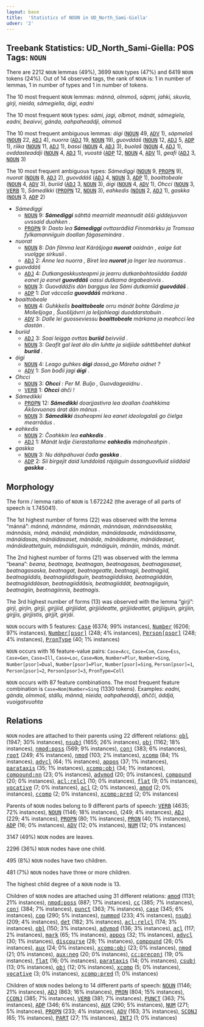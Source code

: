 ```yaml
---
layout: base
title:  'Statistics of NOUN in UD_North_Sami-Giella'
udver: '2'
---
```


## Treebank Statistics: UD_North_Sami-Giella: POS Tags: `NOUN`

There are 2212 `NOUN` lemmas (49%), 3699 `NOUN` types (47%) and 6419 `NOUN` tokens (24%).
Out of 14 observed tags, the rank of `NOUN` is: 1 in number of lemmas, 1 in number of types and 1 in number of tokens.

The 10 most frequent `NOUN` lemmas: <em>mánná, olmmoš, sápmi, jahki, skuvla, girji, nieida, sámegiella, áigi, eadni</em>

The 10 most frequent `NOUN` types:  <em>sámi, jagi, olbmot, mánát, sámegiela, eadni, beaivvi, gánda, oahpaheaddji, olmmoš</em>

The 10 most frequent ambiguous lemmas: <em>áigi</em> (<tt><a href="sme_giella-pos-NOUN.html">NOUN</a></tt> 49, <tt><a href="sme_giella-pos-ADV.html">ADV</a></tt> 1), <em>sápmelaš</em> (<tt><a href="sme_giella-pos-NOUN.html">NOUN</a></tt> 22, <tt><a href="sme_giella-pos-ADJ.html">ADJ</a></tt> 4), <em>nuorra</em> (<tt><a href="sme_giella-pos-ADJ.html">ADJ</a></tt> 19, <tt><a href="sme_giella-pos-NOUN.html">NOUN</a></tt> 19), <em>guovddáš</em> (<tt><a href="sme_giella-pos-NOUN.html">NOUN</a></tt> 12, <tt><a href="sme_giella-pos-ADJ.html">ADJ</a></tt> 5, <tt><a href="sme_giella-pos-ADP.html">ADP</a></tt> 1), <em>riika</em> (<tt><a href="sme_giella-pos-NOUN.html">NOUN</a></tt> 11, <tt><a href="sme_giella-pos-ADJ.html">ADJ</a></tt> 1), <em>bassi</em> (<tt><a href="sme_giella-pos-NOUN.html">NOUN</a></tt> 4, <tt><a href="sme_giella-pos-ADJ.html">ADJ</a></tt> 3), <em>buolaš</em> (<tt><a href="sme_giella-pos-NOUN.html">NOUN</a></tt> 4, <tt><a href="sme_giella-pos-ADJ.html">ADJ</a></tt> 1), <em>ovddasteaddji</em> (<tt><a href="sme_giella-pos-NOUN.html">NOUN</a></tt> 4, <tt><a href="sme_giella-pos-ADJ.html">ADJ</a></tt> 1), <em>vuostá</em> (<tt><a href="sme_giella-pos-ADP.html">ADP</a></tt> 12, <tt><a href="sme_giella-pos-NOUN.html">NOUN</a></tt> 4, <tt><a href="sme_giella-pos-ADV.html">ADV</a></tt> 1), <em>geafi</em> (<tt><a href="sme_giella-pos-ADJ.html">ADJ</a></tt> 3, <tt><a href="sme_giella-pos-NOUN.html">NOUN</a></tt> 3)

The 10 most frequent ambiguous types:  <em>Sámediggi</em> (<tt><a href="sme_giella-pos-NOUN.html">NOUN</a></tt> 9, <tt><a href="sme_giella-pos-PROPN.html">PROPN</a></tt> 9), <em>nuorat</em> (<tt><a href="sme_giella-pos-NOUN.html">NOUN</a></tt> 8, <tt><a href="sme_giella-pos-ADJ.html">ADJ</a></tt> 2), <em>guovddáš</em> (<tt><a href="sme_giella-pos-ADJ.html">ADJ</a></tt> 4, <tt><a href="sme_giella-pos-NOUN.html">NOUN</a></tt> 3, <tt><a href="sme_giella-pos-ADP.html">ADP</a></tt> 1), <em>boaittobeale</em> (<tt><a href="sme_giella-pos-NOUN.html">NOUN</a></tt> 4, <tt><a href="sme_giella-pos-ADV.html">ADV</a></tt> 3), <em>buriid</em> (<tt><a href="sme_giella-pos-ADJ.html">ADJ</a></tt> 3, <tt><a href="sme_giella-pos-NOUN.html">NOUN</a></tt> 3), <em>áigi</em> (<tt><a href="sme_giella-pos-NOUN.html">NOUN</a></tt> 4, <tt><a href="sme_giella-pos-ADV.html">ADV</a></tt> 1), <em>Ohcci</em> (<tt><a href="sme_giella-pos-NOUN.html">NOUN</a></tt> 3, <tt><a href="sme_giella-pos-VERB.html">VERB</a></tt> 1), <em>Sámedikki</em> (<tt><a href="sme_giella-pos-PROPN.html">PROPN</a></tt> 12, <tt><a href="sme_giella-pos-NOUN.html">NOUN</a></tt> 3), <em>eahkedis</em> (<tt><a href="sme_giella-pos-NOUN.html">NOUN</a></tt> 2, <tt><a href="sme_giella-pos-ADJ.html">ADJ</a></tt> 1), <em>gaskka</em> (<tt><a href="sme_giella-pos-NOUN.html">NOUN</a></tt> 3, <tt><a href="sme_giella-pos-ADP.html">ADP</a></tt> 2)


* <em>Sámediggi</em>
  * <tt><a href="sme_giella-pos-NOUN.html">NOUN</a></tt> 9: <em><b>Sámediggi</b> sáhttá mearridit meannudit ášši giddejuvvon uvssaid duohken .</em>
  * <tt><a href="sme_giella-pos-PROPN.html">PROPN</a></tt> 9: <em>Dasto lea <b>Sámediggi</b> ovttasráđiid Finnmárkku ja Tromssa fylkamanniiguin doallan fágaseminára .</em>
* <em>nuorat</em>
  * <tt><a href="sme_giella-pos-NOUN.html">NOUN</a></tt> 8: <em>Dán filmma leat Kárášjoga <b>nuorat</b> oaidnán , eaige šat vuolgge sirkusii .</em>
  * <tt><a href="sme_giella-pos-ADJ.html">ADJ</a></tt> 2: <em>Ánne lea nuorra , Biret lea <b>nuorat</b> ja Inger lea nuoramus .</em>
* <em>guovddáš</em>
  * <tt><a href="sme_giella-pos-ADJ.html">ADJ</a></tt> 4: <em>Dutkangaskkusteapmi ja jearru dutkanbohtosiidda šaddá eanet ja eanet <b>guovddáš</b> oassi dutkama árgabeaivvis .</em>
  * <tt><a href="sme_giella-pos-NOUN.html">NOUN</a></tt> 3: <em>Guovddážis dán barggus lea Sámi dutkamiid <b>guovddáš</b> .</em>
  * <tt><a href="sme_giella-pos-ADP.html">ADP</a></tt> 1: <em>Dat váccaša <b>guovddáš</b> márkana .</em>
* <em>boaittobeale</em>
  * <tt><a href="sme_giella-pos-NOUN.html">NOUN</a></tt> 4: <em>Guhkkelis <b>boaittobeale</b> orru mánát bohte Gárdima ja Mollešjoga , Šuoššjávrri ja Iešjohleagi duoddarstobuin .</em>
  * <tt><a href="sme_giella-pos-ADV.html">ADV</a></tt> 3: <em>Dalle lei guosseviessu <b>boaittobeale</b> márkana ja meahcci lea dastán .</em>
* <em>buriid</em>
  * <tt><a href="sme_giella-pos-ADJ.html">ADJ</a></tt> 3: <em>Soai leigga ovttas <b>buriid</b> beivviid .</em>
  * <tt><a href="sme_giella-pos-NOUN.html">NOUN</a></tt> 3: <em>Geafit gal leat álo din luhtte ja sidjiide sáhttibehtet dahkat <b>buriid</b> .</em>
* <em>áigi</em>
  * <tt><a href="sme_giella-pos-NOUN.html">NOUN</a></tt> 4: <em>Leago guhkes <b>áigi</b> dassá_go Máreha oidnet ?</em>
  * <tt><a href="sme_giella-pos-ADV.html">ADV</a></tt> 1: <em>Son bođii jagi <b>áigi</b> .</em>
* <em>Ohcci</em>
  * <tt><a href="sme_giella-pos-NOUN.html">NOUN</a></tt> 3: <em><b>Ohcci</b> : Per M. Buljo , Guovdageaidnu .</em>
  * <tt><a href="sme_giella-pos-VERB.html">VERB</a></tt> 1: <em><b>Ohcci</b> áhči !</em>
* <em>Sámedikki</em>
  * <tt><a href="sme_giella-pos-PROPN.html">PROPN</a></tt> 12: <em><b>Sámedikki</b> doarjjastivra lea doallan čoahkkima Ákšovuonas árat dán mánus .</em>
  * <tt><a href="sme_giella-pos-NOUN.html">NOUN</a></tt> 3: <em><b>Sámedikki</b> ásaheapmi lea eanet ideologalaš go čielga mearrádus .</em>
* <em>eahkedis</em>
  * <tt><a href="sme_giella-pos-NOUN.html">NOUN</a></tt> 2: <em>Čoahkkin lea <b>eahkedis</b> .</em>
  * <tt><a href="sme_giella-pos-ADJ.html">ADJ</a></tt> 1: <em>Mánát ledje čierastallame <b>eahkedis</b> mánoheahpin .</em>
* <em>gaskka</em>
  * <tt><a href="sme_giella-pos-NOUN.html">NOUN</a></tt> 3: <em>Nu dáhpáhuvai čađa <b>gaskka</b> .</em>
  * <tt><a href="sme_giella-pos-ADP.html">ADP</a></tt> 2: <em>Sii birgejit daid lunddolaš rájáiguin ássanguovlluid siiddaid <b>gaskka</b> .</em>

## Morphology

The form / lemma ratio of `NOUN` is 1.672242 (the average of all parts of speech is 1.745041).

The 1st highest number of forms (22) was observed with the lemma “mánná”: <em>mánná, mánnáme, mánnán, mánnásan, mánnáseaskka, mánnásis, máná, mánáid, mánáidan, mánáidasade, mánáidasame, mánáidasas, mánáidasaset, mánáide, mánáideame, mánáideaset, mánáideattetguin, mánáidisguin, mánáiguin, mánáin, mánás, mánát</em>.

The 2nd highest number of forms (21) was observed with the lemma “beana”: <em>beana, beatnaga, beatnagan, beatnagasas, beatnagasaset, beatnagasaska, beatnagat, beatnageatte, beatnagii, beatnagiid, beatnagiiddis, beatnagiiddisguin, beatnagiiddiska, beatnagiiddán, beatnagiiddásan, beatnagiiddásis, beatnagiiddát, beatnagiiguin, beatnagiin, beatnagiinnis, beatnagis</em>.

The 3rd highest number of forms (13) was observed with the lemma “girji”: <em>girji, girjin, girjji, girjjiid, girjjiidat, girjjiideatte, girjjiideattet, girjjiiguin, girjjiin, girjjis, girjjistis, girjjit, girjái</em>.

`NOUN` occurs with 5 features: <tt><a href="sme_giella-feat-Case.html">Case</a></tt> (6374; 99% instances), <tt><a href="sme_giella-feat-Number.html">Number</a></tt> (6206; 97% instances), <tt><a href="sme_giella-feat-Number-psor.html">Number[psor]</a></tt> (248; 4% instances), <tt><a href="sme_giella-feat-Person-psor.html">Person[psor]</a></tt> (248; 4% instances), <tt><a href="sme_giella-feat-PronType.html">PronType</a></tt> (40; 1% instances)

`NOUN` occurs with 16 feature-value pairs: `Case=Acc`, `Case=Com`, `Case=Ess`, `Case=Gen`, `Case=Ill`, `Case=Loc`, `Case=Nom`, `Number=Plur`, `Number=Sing`, `Number[psor]=Dual`, `Number[psor]=Plur`, `Number[psor]=Sing`, `Person[psor]=1`, `Person[psor]=2`, `Person[psor]=3`, `PronType=Coll`

`NOUN` occurs with 87 feature combinations.
The most frequent feature combination is `Case=Nom|Number=Sing` (1330 tokens).
Examples: <em>eadni, gánda, olmmoš, stállu, mánná, nieida, oahpaheaddji, áhčči, áddjá, vuoigatvuohta</em>


## Relations

`NOUN` nodes are attached to their parents using 22 different relations: <tt><a href="sme_giella-dep-obl.html">obl</a></tt> (1947; 30% instances), <tt><a href="sme_giella-dep-nsubj.html">nsubj</a></tt> (1655; 26% instances), <tt><a href="sme_giella-dep-obj.html">obj</a></tt> (1162; 18% instances), <tt><a href="sme_giella-dep-nmod-poss.html">nmod:poss</a></tt> (569; 9% instances), <tt><a href="sme_giella-dep-conj.html">conj</a></tt> (383; 6% instances), <tt><a href="sme_giella-dep-root.html">root</a></tt> (249; 4% instances), <tt><a href="sme_giella-dep-nmod.html">nmod</a></tt> (103; 2% instances), <tt><a href="sme_giella-dep-xcomp.html">xcomp</a></tt> (84; 1% instances), <tt><a href="sme_giella-dep-advcl.html">advcl</a></tt> (64; 1% instances), <tt><a href="sme_giella-dep-appos.html">appos</a></tt> (37; 1% instances), <tt><a href="sme_giella-dep-parataxis.html">parataxis</a></tt> (35; 1% instances), <tt><a href="sme_giella-dep-xcomp-obj.html">xcomp:obj</a></tt> (34; 1% instances), <tt><a href="sme_giella-dep-compound-nn.html">compound:nn</a></tt> (23; 0% instances), <tt><a href="sme_giella-dep-advmod.html">advmod</a></tt> (20; 0% instances), <tt><a href="sme_giella-dep-compound.html">compound</a></tt> (20; 0% instances), <tt><a href="sme_giella-dep-acl-relcl.html">acl:relcl</a></tt> (10; 0% instances), <tt><a href="sme_giella-dep-flat.html">flat</a></tt> (9; 0% instances), <tt><a href="sme_giella-dep-vocative.html">vocative</a></tt> (7; 0% instances), <tt><a href="sme_giella-dep-acl.html">acl</a></tt> (2; 0% instances), <tt><a href="sme_giella-dep-amod.html">amod</a></tt> (2; 0% instances), <tt><a href="sme_giella-dep-ccomp.html">ccomp</a></tt> (2; 0% instances), <tt><a href="sme_giella-dep-xcomp-pred.html">xcomp:pred</a></tt> (2; 0% instances)

Parents of `NOUN` nodes belong to 9 different parts of speech: <tt><a href="sme_giella-pos-VERB.html">VERB</a></tt> (4635; 72% instances), <tt><a href="sme_giella-pos-NOUN.html">NOUN</a></tt> (1146; 18% instances),  (249; 4% instances), <tt><a href="sme_giella-pos-ADJ.html">ADJ</a></tt> (229; 4% instances), <tt><a href="sme_giella-pos-PROPN.html">PROPN</a></tt> (80; 1% instances), <tt><a href="sme_giella-pos-PRON.html">PRON</a></tt> (40; 1% instances), <tt><a href="sme_giella-pos-ADP.html">ADP</a></tt> (16; 0% instances), <tt><a href="sme_giella-pos-ADV.html">ADV</a></tt> (12; 0% instances), <tt><a href="sme_giella-pos-NUM.html">NUM</a></tt> (12; 0% instances)

3147 (49%) `NOUN` nodes are leaves.

2296 (36%) `NOUN` nodes have one child.

495 (8%) `NOUN` nodes have two children.

481 (7%) `NOUN` nodes have three or more children.

The highest child degree of a `NOUN` node is 13.

Children of `NOUN` nodes are attached using 31 different relations: <tt><a href="sme_giella-dep-amod.html">amod</a></tt> (1131; 21% instances), <tt><a href="sme_giella-dep-nmod-poss.html">nmod:poss</a></tt> (887; 17% instances), <tt><a href="sme_giella-dep-cc.html">cc</a></tt> (385; 7% instances), <tt><a href="sme_giella-dep-conj.html">conj</a></tt> (384; 7% instances), <tt><a href="sme_giella-dep-punct.html">punct</a></tt> (363; 7% instances), <tt><a href="sme_giella-dep-case.html">case</a></tt> (345; 6% instances), <tt><a href="sme_giella-dep-cop.html">cop</a></tt> (290; 5% instances), <tt><a href="sme_giella-dep-nummod.html">nummod</a></tt> (233; 4% instances), <tt><a href="sme_giella-dep-nsubj.html">nsubj</a></tt> (209; 4% instances), <tt><a href="sme_giella-dep-det.html">det</a></tt> (182; 3% instances), <tt><a href="sme_giella-dep-acl-relcl.html">acl:relcl</a></tt> (174; 3% instances), <tt><a href="sme_giella-dep-obl.html">obl</a></tt> (150; 3% instances), <tt><a href="sme_giella-dep-advmod.html">advmod</a></tt> (136; 3% instances), <tt><a href="sme_giella-dep-acl.html">acl</a></tt> (117; 2% instances), <tt><a href="sme_giella-dep-mark.html">mark</a></tt> (65; 1% instances), <tt><a href="sme_giella-dep-appos.html">appos</a></tt> (32; 1% instances), <tt><a href="sme_giella-dep-advcl.html">advcl</a></tt> (30; 1% instances), <tt><a href="sme_giella-dep-discourse.html">discourse</a></tt> (28; 1% instances), <tt><a href="sme_giella-dep-compound.html">compound</a></tt> (26; 0% instances), <tt><a href="sme_giella-dep-aux.html">aux</a></tt> (24; 0% instances), <tt><a href="sme_giella-dep-xcomp-obj.html">xcomp:obj</a></tt> (23; 0% instances), <tt><a href="sme_giella-dep-nmod.html">nmod</a></tt> (21; 0% instances), <tt><a href="sme_giella-dep-aux-neg.html">aux:neg</a></tt> (20; 0% instances), <tt><a href="sme_giella-dep-cc-preconj.html">cc:preconj</a></tt> (19; 0% instances), <tt><a href="sme_giella-dep-flat.html">flat</a></tt> (16; 0% instances), <tt><a href="sme_giella-dep-parataxis.html">parataxis</a></tt> (14; 0% instances), <tt><a href="sme_giella-dep-csubj.html">csubj</a></tt> (13; 0% instances), <tt><a href="sme_giella-dep-obj.html">obj</a></tt> (12; 0% instances), <tt><a href="sme_giella-dep-xcomp.html">xcomp</a></tt> (5; 0% instances), <tt><a href="sme_giella-dep-vocative.html">vocative</a></tt> (3; 0% instances), <tt><a href="sme_giella-dep-xcomp-pred.html">xcomp:pred</a></tt> (1; 0% instances)

Children of `NOUN` nodes belong to 14 different parts of speech: <tt><a href="sme_giella-pos-NOUN.html">NOUN</a></tt> (1146; 21% instances), <tt><a href="sme_giella-pos-ADJ.html">ADJ</a></tt> (863; 16% instances), <tt><a href="sme_giella-pos-PRON.html">PRON</a></tt> (804; 15% instances), <tt><a href="sme_giella-pos-CCONJ.html">CCONJ</a></tt> (385; 7% instances), <tt><a href="sme_giella-pos-VERB.html">VERB</a></tt> (381; 7% instances), <tt><a href="sme_giella-pos-PUNCT.html">PUNCT</a></tt> (363; 7% instances), <tt><a href="sme_giella-pos-ADP.html">ADP</a></tt> (346; 6% instances), <tt><a href="sme_giella-pos-AUX.html">AUX</a></tt> (290; 5% instances), <tt><a href="sme_giella-pos-NUM.html">NUM</a></tt> (271; 5% instances), <tt><a href="sme_giella-pos-PROPN.html">PROPN</a></tt> (233; 4% instances), <tt><a href="sme_giella-pos-ADV.html">ADV</a></tt> (163; 3% instances), <tt><a href="sme_giella-pos-SCONJ.html">SCONJ</a></tt> (65; 1% instances), <tt><a href="sme_giella-pos-PART.html">PART</a></tt> (27; 1% instances), <tt><a href="sme_giella-pos-INTJ.html">INTJ</a></tt> (1; 0% instances)

